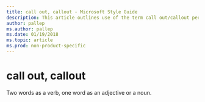 ```yaml
---
title: call out, callout - Microsoft Style Guide
description: This article outlines use of the term call out/callout per Microsoft style guidelines.
author: pallep
ms.author: pallep
ms.date: 01/19/2018
ms.topic: article
ms.prod: non-product-specific
---
```


# call out, callout

Two words as a verb, one word as an adjective or a noun.
